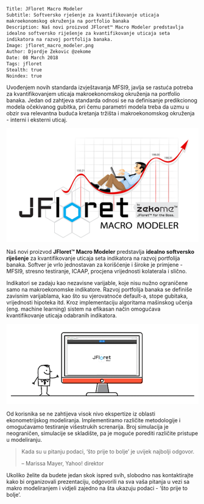 ```.header
Title: JFloret Macro Modeler
Subtitle: Softversko rješenje za kvantifikovanje uticaja makroekonomskog okruženja na portfolio banaka
Description: Naš novi proizvod JFloret™ Macro Modeler predstavlja idealno softversko riješenje za kvantifikovanje uticaja seta indikatora na razvoj portfolija banaka.
Image: jfloret_macro_modeler.png
Author: Djordje Zekovic @zekome
Date: 08 March 2018
Tags: jfloret
Stealth: true
Noindex: true
```

Uvođenjem novih standarda izvještavanja MFSI9, javlja se rastuća potreba za kvantifikovanjem uticaja makroekonomskog okruženja na portfolio banaka. Jedan od zahtjeva standarda odnosi se na definisanje predikcionog modela očekivanog gubitka, pri čemu parametri modela treba da uzmu u obzir sva relevantna buduća kretanja tržišta i makroekonomskog okruženja - interni i eksterni uticaj.

![img](jfloret_macro_modeler.png)

Naš novi proizvod **JFloret™ Macro Modeler** predstavlja **idealno softversko riješenje** za kvantifikovanje uticaja seta indikatora na razvoj portfolija banaka. Softver je vrlo jednostavan za korišćenje i široke je  primjene - MFSI9, stresno testiranje, ICAAP, procjena vrijednosti kolaterala i slično.

Indikatori se zadaju kao nezavisne varijable, koje nisu nužno ograničene samo na makroekonomske indikatore. Razvoj portfolija banaka se definiše zavisnim varijablama, kao što su vjerovatnoće default-a, stope gubitaka, vrijednosti hipoteka itd. Kroz implementaciju algoritama mašinskog učenja (eng. machine learning) sistem na efikasan način omogućava kvantifikovanje uticaja odabranih indikatora.

![img](jfloret_macro_modeler.gif)

Od korisnika se ne zahtijeva visok nivo ekspertize iz oblasti ekonometrijskog modeliranja. Implementiramo različite metodologije i omogućavamo testiranje višestrukih screnarija. Broj simulacija je neograničen, simulacije se skladište, pa je moguće porediti različite pristupe u modeliranju.

> Kada su u pitanju podaci, ‘što prije to bolje’ je uvijek najbolji odgovor.
>
> – Marissa Mayer, Yahoo! direktor

Ukoliko želite da budete jedan skok ispred svih, slobodno nas kontaktirajte kako bi organizovali prezentaciju,  odgovorili na sva vaša pitanja u vezi sa makro modeliranjem i vidjeli zajedno na šta ukazuju podaci - ‘što prije to bolje’.


